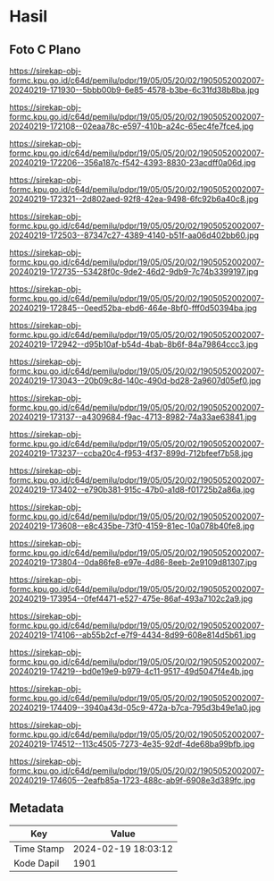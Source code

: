 # Hasil

## Foto C Plano

https://sirekap-obj-formc.kpu.go.id/c64d/pemilu/pdpr/19/05/05/20/02/1905052002007-20240219-171930--5bbb00b9-6e85-4578-b3be-6c31fd38b8ba.jpg

https://sirekap-obj-formc.kpu.go.id/c64d/pemilu/pdpr/19/05/05/20/02/1905052002007-20240219-172108--02eaa78c-e597-410b-a24c-65ec4fe7fce4.jpg

https://sirekap-obj-formc.kpu.go.id/c64d/pemilu/pdpr/19/05/05/20/02/1905052002007-20240219-172206--356a187c-f542-4393-8830-23acdff0a06d.jpg

https://sirekap-obj-formc.kpu.go.id/c64d/pemilu/pdpr/19/05/05/20/02/1905052002007-20240219-172321--2d802aed-92f8-42ea-9498-6fc92b6a40c8.jpg

https://sirekap-obj-formc.kpu.go.id/c64d/pemilu/pdpr/19/05/05/20/02/1905052002007-20240219-172503--87347c27-4389-4140-b51f-aa06d402bb60.jpg

https://sirekap-obj-formc.kpu.go.id/c64d/pemilu/pdpr/19/05/05/20/02/1905052002007-20240219-172735--53428f0c-9de2-46d2-9db9-7c74b3399197.jpg

https://sirekap-obj-formc.kpu.go.id/c64d/pemilu/pdpr/19/05/05/20/02/1905052002007-20240219-172845--0eed52ba-ebd6-464e-8bf0-fff0d50394ba.jpg

https://sirekap-obj-formc.kpu.go.id/c64d/pemilu/pdpr/19/05/05/20/02/1905052002007-20240219-172942--d95b10af-b54d-4bab-8b6f-84a79864ccc3.jpg

https://sirekap-obj-formc.kpu.go.id/c64d/pemilu/pdpr/19/05/05/20/02/1905052002007-20240219-173043--20b09c8d-140c-490d-bd28-2a9607d05ef0.jpg

https://sirekap-obj-formc.kpu.go.id/c64d/pemilu/pdpr/19/05/05/20/02/1905052002007-20240219-173137--a4309684-f9ac-4713-8982-74a33ae63841.jpg

https://sirekap-obj-formc.kpu.go.id/c64d/pemilu/pdpr/19/05/05/20/02/1905052002007-20240219-173237--ccba20c4-f953-4f37-899d-712bfeef7b58.jpg

https://sirekap-obj-formc.kpu.go.id/c64d/pemilu/pdpr/19/05/05/20/02/1905052002007-20240219-173402--e790b381-915c-47b0-a1d8-f01725b2a86a.jpg

https://sirekap-obj-formc.kpu.go.id/c64d/pemilu/pdpr/19/05/05/20/02/1905052002007-20240219-173608--e8c435be-73f0-4159-81ec-10a078b40fe8.jpg

https://sirekap-obj-formc.kpu.go.id/c64d/pemilu/pdpr/19/05/05/20/02/1905052002007-20240219-173804--0da86fe8-e97e-4d86-8eeb-2e9109d81307.jpg

https://sirekap-obj-formc.kpu.go.id/c64d/pemilu/pdpr/19/05/05/20/02/1905052002007-20240219-173954--0fef4471-e527-475e-86af-493a7102c2a9.jpg

https://sirekap-obj-formc.kpu.go.id/c64d/pemilu/pdpr/19/05/05/20/02/1905052002007-20240219-174106--ab55b2cf-e7f9-4434-8d99-608e814d5b61.jpg

https://sirekap-obj-formc.kpu.go.id/c64d/pemilu/pdpr/19/05/05/20/02/1905052002007-20240219-174219--bd0e19e9-b979-4c11-9517-49d5047f4e4b.jpg

https://sirekap-obj-formc.kpu.go.id/c64d/pemilu/pdpr/19/05/05/20/02/1905052002007-20240219-174409--3940a43d-05c9-472a-b7ca-795d3b49e1a0.jpg

https://sirekap-obj-formc.kpu.go.id/c64d/pemilu/pdpr/19/05/05/20/02/1905052002007-20240219-174512--113c4505-7273-4e35-92df-4de68ba99bfb.jpg

https://sirekap-obj-formc.kpu.go.id/c64d/pemilu/pdpr/19/05/05/20/02/1905052002007-20240219-174605--2eafb85a-1723-488c-ab9f-6908e3d389fc.jpg


## Metadata

| Key        | Value               |
| ---------- | ------------------- |
| Time Stamp | 2024-02-19 18:03:12 |
| Kode Dapil | 1901                |



